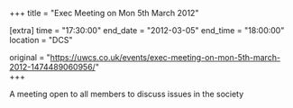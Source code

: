 +++
title = "Exec Meeting on Mon 5th March 2012"

[extra]
time = "17:30:00"
end_date = "2012-03-05"
end_time = "18:00:00"
location = "DCS"

original = "https://uwcs.co.uk/events/exec-meeting-on-mon-5th-march-2012-1474489060956/"    
+++

A meeting open to all members to discuss issues in the society

